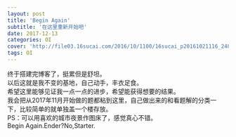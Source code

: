 ```yaml
---
layout: post
title: 'Begin Again'
subtitle: '在这里重新开始吧'
date: 2017-12-13
categories: OI
cover: 'http://file03.16sucai.com/2016/10/1100/16sucai_p20161021116_248.JPG'
tags: OI
---
```

终于搭建完博客了，挺累但是舒坦。    
以后这就是我不变的基地，自己动手，丰衣足食。    
希望这里能够见证我一点一点的进步，希望能获得想要的结果。    
我会把从2017年11月开始做的题都粘到这里，自己做出来的和看题解的分类一下，比较简单的就单独盖一个楼存放。    
PS：可以用喜欢的城市夜景作图床了，感觉真心不错。     
Begin Again.Ender?No,Starter.
